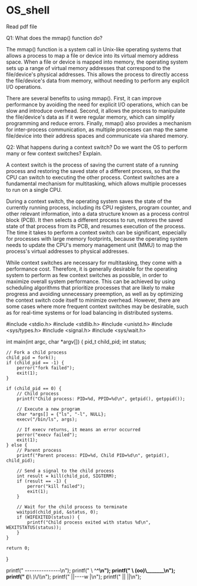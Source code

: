# OS_shell

Read pdf file 



Q1: What does the mmap() function do?

The mmap() function is a system call in Unix-like operating systems that allows a process to map a file or device into its virtual memory address space. When a file or device is mapped into memory, the operating system sets up a range of virtual memory addresses that correspond to the file/device's physical addresses. This allows the process to directly access the file/device's data from memory, without needing to perform any explicit I/O operations.

There are several benefits to using mmap(). First, it can improve performance by avoiding the need for explicit I/O operations, which can be slow and introduce overhead. Second, it allows the process to manipulate the file/device's data as if it were regular memory, which can simplify programming and reduce errors. Finally, mmap() also provides a mechanism for inter-process communication, as multiple processes can map the same file/device into their address spaces and communicate via shared memory.

Q2: What happens during a context switch? Do we want the OS to perform many or few context switches? Explain.

A context switch is the process of saving the current state of a running process and restoring the saved state of a different process, so that the CPU can switch to executing the other process. Context switches are a fundamental mechanism for multitasking, which allows multiple processes to run on a single CPU.

During a context switch, the operating system saves the state of the currently running process, including its CPU registers, program counter, and other relevant information, into a data structure known as a process control block (PCB). It then selects a different process to run, restores the saved state of that process from its PCB, and resumes execution of the process. The time it takes to perform a context switch can be significant, especially for processes with large memory footprints, because the operating system needs to update the CPU's memory management unit (MMU) to map the process's virtual addresses to physical addresses.

While context switches are necessary for multitasking, they come with a performance cost. Therefore, it is generally desirable for the operating system to perform as few context switches as possible, in order to maximize overall system performance. This can be achieved by using scheduling algorithms that prioritize processes that are likely to make progress and avoiding unnecessary preemption, as well as by optimizing the context switch code itself to minimize overhead. However, there are some cases where more frequent context switches may be desirable, such as for real-time systems or for load balancing in distributed systems.







#include <stdio.h>
#include <stdlib.h>
#include <unistd.h>
#include <sys/types.h>
#include <signal.h>
#include <sys/wait.h>

int main(int argc, char *argv[]) {
    pid_t child_pid;
    int status;

    // Fork a child process
    child_pid = fork();
    if (child_pid == -1) {
        perror("fork failed");
        exit(1);
    }

    if (child_pid == 0) {
        // Child process
        printf("Child process: PID=%d, PPID=%d\n", getpid(), getppid());

        // Execute a new program
        char *args[] = {"ls", "-l", NULL};
        execv("/bin/ls", args);

        // If execv returns, it means an error occurred
        perror("execv failed");
        exit(1);
    } else {
        // Parent process
        printf("Parent process: PID=%d, Child PID=%d\n", getpid(), child_pid);

        // Send a signal to the child process
        int result = kill(child_pid, SIGTERM);
        if (result == -1) {
            perror("kill failed");
            exit(1);
        }

        // Wait for the child process to terminate
        waitpid(child_pid, &status, 0);
        if (WIFEXITED(status)) {
            printf("Child process exited with status %d\n", WEXITSTATUS(status));
        }
    }

    return 0;
}





 printf(" ---------------\n");
	    printf("        \\   ^__^\n");
	    printf("         \\  (oo)\\_______\n");
	    printf("            (__)\\       )\\/\\\n");
	    printf("                ||----w |\n");
	    printf("                ||     ||\n");

